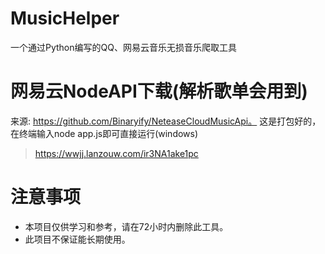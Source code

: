 # MusicHelper
一个通过Python编写的QQ、网易云音乐无损音乐爬取工具

# 网易云NodeAPI下载(解析歌单会用到)
来源: https://github.com/Binaryify/NeteaseCloudMusicApi。 这是打包好的，在终端输入node app.js即可直接运行(windows)
> https://wwjj.lanzouw.com/ir3NA1ake1pc
# 注意事项
- 本项目仅供学习和参考，请在72小时内删除此工具。
- 此项目不保证能长期使用。
